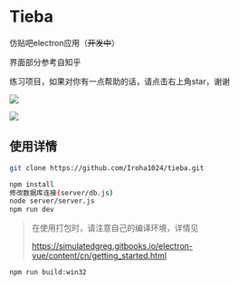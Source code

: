 # Tieba

仿贴吧electron应用（~~开发中~~）

界面部分参考自知乎

练习项目，如果对你有一点帮助的话，请点击右上角star，谢谢

![](https://github.com/Iroha1024/gallery/blob/master/tieba/login.PNG)

![](https://github.com/Iroha1024/gallery/blob/master/tieba/info.PNG)

## 使用详情

```bash
git clone https://github.com/Iroha1024/tieba.git

npm install
修改数据库连接(server/db.js)
node server/server.js
npm run dev

```

> 在使用打包时，请注意自己的编译环境，详情见
> 
> https://simulatedgreg.gitbooks.io/electron-vue/content/cn/getting_started.html

```bas
npm run build:win32
```


